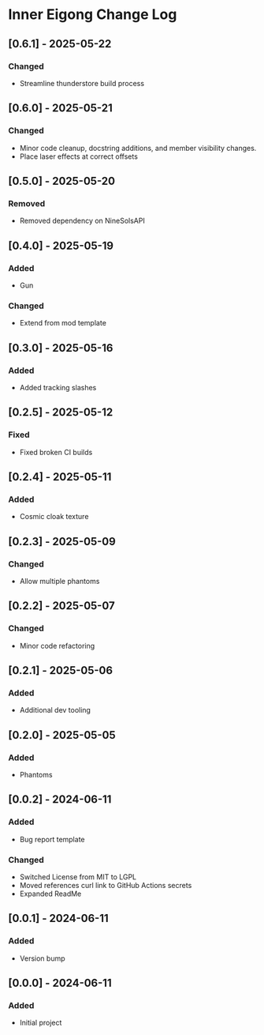 # Inner Eigong Change Log

## [0.6.1] - 2025-05-22

### Changed

- Streamline thunderstore build process

## [0.6.0] - 2025-05-21

### Changed

- Minor code cleanup, docstring additions, and member visibility changes.
- Place laser effects at correct offsets

## [0.5.0] - 2025-05-20

### Removed

- Removed dependency on NineSolsAPI

## [0.4.0] - 2025-05-19

### Added

- Gun

### Changed

- Extend from mod template

## [0.3.0] - 2025-05-16

### Added

- Added tracking slashes

## [0.2.5] - 2025-05-12

### Fixed

- Fixed broken CI builds

## [0.2.4] - 2025-05-11

### Added

- Cosmic cloak texture

## [0.2.3] - 2025-05-09

### Changed

- Allow multiple phantoms

## [0.2.2] - 2025-05-07

### Changed

- Minor code refactoring

## [0.2.1] - 2025-05-06

### Added

- Additional dev tooling

## [0.2.0] - 2025-05-05

### Added

- Phantoms

## [0.0.2] - 2024-06-11

### Added

- Bug report template

### Changed

- Switched License from MIT to LGPL
- Moved references curl link to GitHub Actions secrets
- Expanded ReadMe

## [0.0.1] - 2024-06-11

### Added

- Version bump

## [0.0.0] - 2024-06-11

### Added

- Initial project

